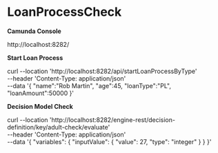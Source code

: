 # LoanProcessCheck

**Camunda Console**

http://localhost:8282/

**Start Loan Process**

curl --location 'http://localhost:8282/api/startLoanProcessByType' \
--header 'Content-Type: application/json' \
--data '{
"name":"Rob Martin",
"age":45,
"loanType":"PL",
"loanAmount":50000
}'



**Decision Model Check**

curl --location 'http://localhost:8282/engine-rest/decision-definition/key/adult-check/evaluate' \
--header 'Content-Type: application/json' \
--data '{
"variables": {
"inputValue": {
"value": 27,
"type": "integer"
}
}
}'



